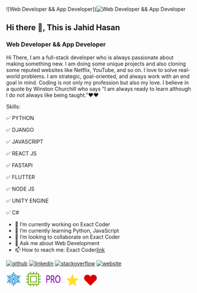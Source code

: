 ![Web Developer && App Developer](![Web Developer && App Developer](https://media.licdn.com/dms/image/v2/D5635AQGaFjHeBbb2Cw/profile-framedphoto-shrink_400_400/profile-framedphoto-shrink_400_400/0/1720037600222?e=1738087200&v=beta&t=H5iOSWuRQyzxssR7FxIUw6UVxOCLa5UFUu-3_HCJP58)

## Hi there 👋, This is Jahid Hasan
### Web Developer && App Developer


Hi There, I am a full-stack developer who is always passionate about making something new. I am doing some unique projects and also cloning some reputed websites like Netflix, YouTube, and so on. I love to solve real-world problems. I am strategic, goal-oriented, and always work with an end goal in mind. Coding is not only my profession but also my love. I believe in a quote by Winston Churchill who says “I am always ready to learn although I do not always like being taught.”❤❤

Skills: 
  
  ✅ PYTHON

  ✅ DJANGO

  ✅ JAVASCRIPT 

  ✅ REACT JS 

  ✅ FASTAPI

  ✅ FLUTTER 

  ✅ NODE JS 

  ✅ UNITY ENGINE

  ✅ C#



- 🔭 I’m currently working on Exact Coder 
- 🌱 I’m currently learning Python, JavaScript
- 👯 I’m looking to collaborate on Exact Coder 
- 💬 Ask me about Web Development 
- 📫 How to reach me: Exact Coder[link](https://exactcoder.com) 


[<img src='https://cdn.jsdelivr.net/npm/simple-icons@3.0.1/icons/github.svg' alt='github' height='40'>](https://github.com/exact-coder)  [<img src='https://cdn.jsdelivr.net/npm/simple-icons@3.0.1/icons/linkedin.svg' alt='linkedin' height='40'>](https://www.linkedin.com/in/https://www.linkedin.com/in/jahid-hasan-2327b11aa//)  [<img src='https://cdn.jsdelivr.net/npm/simple-icons@3.0.1/icons/stackoverflow.svg' alt='stackoverflow' height='40'>](https://stackoverflow.com/users/19751443/programming-bees)  [<img src='https://cdn.jsdelivr.net/npm/simple-icons@3.0.1/icons/icloud.svg' alt='website' height='40'>](https://codeforces.com/profile/Jahid_hasan_Akash)  

<a href='https://archiveprogram.github.com/'><img src='https://raw.githubusercontent.com/acervenky/animated-github-badges/master/assets/acbadge.gif' width='40' height='40'></a> <a href='https://docs.github.com/en/developers'><img src='https://raw.githubusercontent.com/acervenky/animated-github-badges/master/assets/devbadge.gif' width='40' height='40'></a> <a href='https://github.com/pricing'><img src='https://raw.githubusercontent.com/acervenky/animated-github-badges/master/assets/pro.gif' width='40' height='40'></a> <a href='https://stars.github.com/'><img src='https://raw.githubusercontent.com/acervenky/animated-github-badges/master/assets/starbadge.gif' width='35' height='35'></a> <a href='https://docs.github.com/en/github/supporting-the-open-source-community-with-github-sponsors'><img src='https://raw.githubusercontent.com/acervenky/animated-github-badges/master/assets/sponsorbadge.gif' width='35' height='35'></a> 

